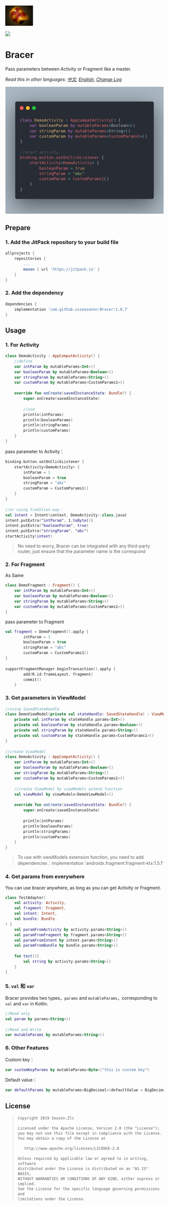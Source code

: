 ![](bracer.png)

[![](https://jitpack.io/v/ssseasonnn/Bracer.svg)](https://jitpack.io/#ssseasonnn/Bracer)

# Bracer

Pass parameters between Activity or Fragment like a master.

*Read this in other languages: [中文](README.zh.md), [English](README.md), [Change Log](CHANGELOG.md)*

![](usage.png)

## Prepare

### 1. Add the JitPack repository to your build file
```gradle
allprojects {
    repositories {
        ...
        maven { url 'https://jitpack.io' }
    }
}
```

### 2. Add the dependency

```gradle
dependencies {
	implementation 'com.github.ssseasonnn:Bracer:1.0.7'
}
```

## Usage

### 1. For Activity

```kotlin
class DemoActivity : AppCompatActivity() {
    //define
    var intParam by mutableParams<Int>()
    var booleanParam by mutableParams<Boolean>()
    var stringParam by mutableParams<String>()
    var customParam by mutableParams<CustomParams1>()

    override fun onCreate(savedInstanceState: Bundle?) {
        super.onCreate(savedInstanceState)

        //use
        println(intParams)
        println(booleanParams)
        println(stringParams)
        println(customParams)
    }
}
```

pass parameter to Activity：

```kotlin
binding.button.setOnClickListener {
    startActivity<DemoActivity> {
        intParam = 1
        booleanParam = true
        stringParam = "abc"
        customParam = CustomParams1()
    }
}

//or using tradition way：
val intent = Intent(context, DemoActivity::class.java)
intent.putExtra("intParam", 1.toByte())
intent.putExtra("booleanParam", true)
intent.putExtra("stringParam", "abc")
startActivity(intent)
```

> No need to worry, Bracer can be integrated with any third-party router, just ensure that the parameter name is the correspond

### 2. For Fragment

As Same

```kotlin
class DemoFragment : Fragment() {
    var intParam by mutableParams<Int>()
    var booleanParam by mutableParams<Boolean>()
    var stringParam by mutableParams<String>()
    var customParam by mutableParams<CustomParams1>()
}
```

pass parameter to Fragment

```kotlin
val fragment = DemoFragment().apply {
        intParam = 1
        booleanParam = true
        stringParam = "abc"
        customParam = CustomParams1()
}

supportFragmentManager.beginTransaction().apply {
        add(R.id.frameLayout, fragment)
        commit()
    }
```

### 3. Get parameters in ViewModel

```kotlin
//using SavedStateHandle
class DemoViewModel(private val stateHandle: SavedStateHandle) : ViewModel() {
    private val intParam by stateHandle.params<Int>()
    private val booleanParam by stateHandle.params<Boolean>()
    private val stringParam by stateHandle.params<String>()
    private val customParam by stateHandle.params<CustomParams1>()
}

//create ViewModel
class DemoActivity : AppCompatActivity() {
    var intParam by mutableParams<Int>()
    var booleanParam by mutableParams<Boolean>()
    var stringParam by mutableParams<String>()
    var customParam by mutableParams<CustomParams1>()

    //create ViewModel by viewModels extend function
    val viewModel by viewModels<DemoViewModel>()

    override fun onCreate(savedInstanceState: Bundle?) {
        super.onCreate(savedInstanceState)

        println(intParams)
        println(booleanParams)
        println(stringParams)
        println(customParams)
    }
}
```

> To use with viewModels extension function, you need to add dependencies：implementation 'androidx.fragment:fragment-ktx:1.5.1'

### 4. Get params from everywhere

You can use bracer anywhere, as long as you can get Activity or Fragment.

```kotlin
class TestAdapter(
    val activity: Activity,
    val fragment: Fragment,
    val intent: Intent,
    val bundle: Bundle
) {
    val paramFromActivity by activity.params<String>()
    val paramFromFragment by fragment.params<String>()
    val paramFromIntent by intent.params<String>()
    val paramFromBundle by bundle.params<String>()

    fun test(){
        val string by activity.params<String>()
    }
}
```

### 5. `val` 和 `var`

Bracer provides two types，`params` and `mutableParams`，corresponding to `val` and `var` in Kotlin.

```kotlin
//Read only
val param by params<String>()

//Read and Write
var mutableParams by mutableParams<String>()

```

### 6. Other Features

Custom key：

```kotlin
var customKeyParams by mutableParams<Byte>("this is custom key")
```

Default value：

```kotlin
var defaultParams by mutableParams<BigDecimal>(defaultValue = BigDecimal.ONE)
```


## License

> ```
> Copyright 2019 Season.Zlc
>
> Licensed under the Apache License, Version 2.0 (the "License");
> you may not use this file except in compliance with the License.
> You may obtain a copy of the License at
>
>    http://www.apache.org/licenses/LICENSE-2.0
>
> Unless required by applicable law or agreed to in writing, software
> distributed under the License is distributed on an "AS IS" BASIS,
> WITHOUT WARRANTIES OR CONDITIONS OF ANY KIND, either express or implied.
> See the License for the specific language governing permissions and
> limitations under the License.
> ```
